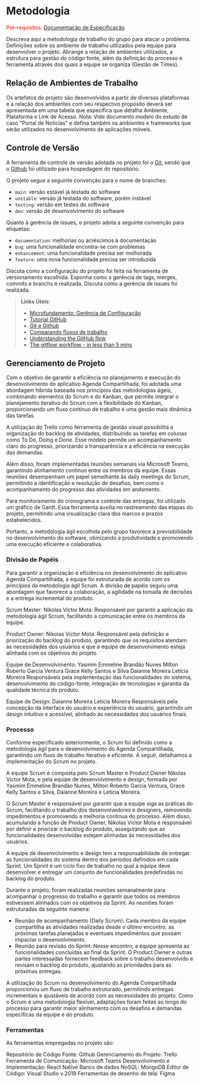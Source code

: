 
# Metodologia

<span style="color:red">Pré-requisitos: <a href="2-Especificação do Projeto.md"> Documentação de Especificação</a></span>

Descreva aqui a metodologia de trabalho do grupo para atacar o problema. Definições sobre os ambiente de trabalho utilizados pela  equipe para desenvolver o projeto. Abrange a relação de ambientes utilizados, a estrutura para gestão do código fonte, além da definição do processo e ferramenta através dos quais a equipe se organiza (Gestão de Times).

## Relação de Ambientes de Trabalho

Os artefatos do projeto são desenvolvidos a partir de diversas plataformas e a relação dos ambientes com seu respectivo propósito deverá ser apresentada em uma tabela que especifica que detalha Ambiente, Plataforma e Link de Acesso. 
Nota: Vide documento modelo do estudo de caso "Portal de Notícias" e defina também os ambientes e frameworks que serão utilizados no desenvolvimento de aplicações móveis.

## Controle de Versão

A ferramenta de controle de versão adotada no projeto foi o
[Git](https://git-scm.com/), sendo que o [Github](https://github.com)
foi utilizado para hospedagem do repositório.

O projeto segue a seguinte convenção para o nome de branches:

- `main`: versão estável já testada do software
- `unstable`: versão já testada do software, porém instável
- `testing`: versão em testes do software
- `dev`: versão de desenvolvimento do software

Quanto à gerência de issues, o projeto adota a seguinte convenção para
etiquetas:

- `documentation`: melhorias ou acréscimos à documentação
- `bug`: uma funcionalidade encontra-se com problemas
- `enhancement`: uma funcionalidade precisa ser melhorada
- `feature`: uma nova funcionalidade precisa ser introduzida

Discuta como a configuração do projeto foi feita na ferramenta de versionamento escolhida. Exponha como a gerência de tags, merges, commits e branchs é realizada. Discuta como a gerência de issues foi realizada.

> **Links Úteis**:
> - [Microfundamento: Gerência de Configuração](https://pucminas.instructure.com/courses/87878/)
> - [Tutorial GitHub](https://guides.github.com/activities/hello-world/)
> - [Git e Github](https://www.youtube.com/playlist?list=PLHz_AreHm4dm7ZULPAmadvNhH6vk9oNZA)
>  - [Comparando fluxos de trabalho](https://www.atlassian.com/br/git/tutorials/comparing-workflows)
> - [Understanding the GitHub flow](https://guides.github.com/introduction/flow/)
> - [The gitflow workflow - in less than 5 mins](https://www.youtube.com/watch?v=1SXpE08hvGs)

## Gerenciamento de Projeto

Com o objetivo de garantir a eficiência no planejamento e execução do desenvolvimento do aplicativo Agenda Compartilhada, foi adotada uma abordagem híbrida baseada nos princípios das metodologias ágeis, combinando elementos do Scrum e do Kanban, que permite integrar o planejamento iterativo do Scrum com a flexibilidade do Kanban, proporcionando um fluxo contínuo de trabalho e uma gestão mais dinâmica das tarefas.

A utilização do Trello como ferramenta de gestão visual possibilita a organização do backlog de atividades, distribuindo as tarefas em colunas como To Do, Doing e Done. Esse modelo permite um acompanhamento claro do progresso, priorizando a transparência e a eficiência na execução das demandas. 

Além disso, foram implementadas reuniões semanais via Microsoft Teams, garantindo alinhamento contínuo entre os membros da equipe. Essas reuniões desempenham um papel semelhante às daily meetings do Scrum, permitindo a identificação e resolução de desafios, bem como o acompanhamento do progresso das atividades em andamento.

Para monitoramento do cronograma e controle das entregas, foi utilizado um gráfico de Gantt. Essa ferramenta auxilia no rastreamento das etapas do projeto, permitindo uma visualização clara dos marcos e prazos estabelecidos.

Portanto, a metodologia ágil escolhida pelo grupo favorece a previsibilidade no desenvolvimento do software, otimizando a produtividade e promovendo uma execução eficiente e colaborativa. 


### Divisão de Papéis

Para garantir a organização e eficiência no desenvolvimento do aplicativo Agenda Compartilhada, a equipe foi estruturada de acordo com os princípios da metodologia ágil Scrum. A divisão de papéis seguiu uma abordagem que favorece a colaboração, a agilidade na tomada de decisões e a entrega incremental do produto.

Scrum Master: Nikolas Victor Mota.
Responsável por garantir a aplicação da metodologia ágil Scrum, facilitando a comunicação entre os membros da equipe.

Product Owner: Nikolas Victor Mota.
Responsável pela definição e priorização do backlog do produto, garantindo que os requisitos atendam às necessidades dos usuários e que a equipe de desenvolvimento esteja alinhada com os objetivos do projeto.

Equipe de Desenvolvimento:
Yasmim Emmeline Brandão Nunes
Milton Roberto Garcia Ventura
Grace Kelly Santos e Silva
Daianne Moreira
Letícia Moreira
Responsáveis pela implementação das funcionalidades do sistema, desenvolvimento do código-fonte, integração de tecnologias e garantia da qualidade técnica do produto.

Equipe de Design: 
Daianne Moreira
Letícia Moreira
Responsáveis pela concepção da interface do usuário e experiência do usuário, garantindo um design intuitivo e acessível, alinhado às necessidades dos usuários finais.

### Processo

Conforme especificado anteriormente, o Scrum foi definido como a metodologia ágil para o desenvolvimento do Agenda Compartilhada, garantindo um fluxo de trabalho iterativo e eficiente. A seguir, detalhamos a implementação do Scrum no projeto.

A equipe Scrum é composta pelo Scrum Master e Product Owner Nikolas Victor Mota, e pela equipe de desenvolvimento e design, formada por Yasmim Emmeline Brandão Nunes, Milton Roberto Garcia Ventura, Grace Kelly Santos e Silva, Daianne Moreira e Letícia Moreira.

O Scrum Master é responsável por garantir que a equipe siga as práticas do Scrum, facilitando o trabalho dos desenvolvedores e designers, removendo impedimentos e promovendo a melhoria contínua do processo. Além disso, acumulando a função de Product Owner, Nikolas Victor Mota é responsável por definir e priorizar o backlog do produto, assegurando que as funcionalidades desenvolvidas estejam alinhadas às necessidades dos usuários.

A equipe de desenvolvimento e design tem a responsabilidade de entregar as funcionalidades do sistema dentro dos períodos definidos em cada Sprint. Um Sprint é um ciclo fixo de trabalho no qual a equipe deve desenvolver e entregar um conjunto de funcionalidades predefinidas no backlog do produto.

Durante o projeto, foram realizadas reuniões semanalmente para acompanhar o progresso do trabalho e garantir que todos os membros estivessem alinhados com os objetivos da Sprint. As reuniões foram estruturadas da seguinte maneira: 
- 	Reunião de acompanhamento (Daily Scrum): Cada membro da equipe compartilha as atividades realizadas desde o último encontro, as próximas tarefas planejadas e eventuais impedimentos que possam impactar o desenvolvimento.
- 	Reunião para revisão do Sprint: Nesse encontro, a equipe apresenta as funcionalidades concluídas ao final da Sprint. O Product Owner e outras partes interessadas fornecem feedback sobre o trabalho desenvolvido e revisam o backlog do produto, ajustando as prioridades para as próximas entregas.

A utilização do Scrum no desenvolvimento do Agenda Compartilhada proporcionou um fluxo de trabalho estruturado, permitindo entregas incrementais e ajustáveis de acordo com as necessidades do projeto. Como o Scrum é uma metodologia flexível, adaptações foram feitas ao longo do processo para garantir maior alinhamento com os desafios e demandas específicas da equipe e do produto.

### Ferramentas

As ferramentas empregadas no projeto são:

Repositório de Código Fonte: Github
Gerenciamento do Projeto: Trello
Ferramenta de Comunicação: Microsoft Teams
Desenvolvimento e Implementação: React Native
Banco de dados NoSQL: MongoDB
Editor de Código: Visual Studio v.2019
Ferramentas de desenho de tela: Figma
